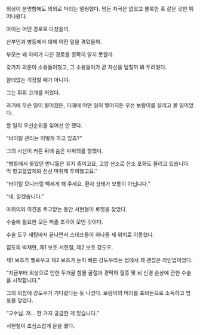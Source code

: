 외상이 분명함에도 의외로 머리는 멀쩡했다. 멍든 자국은 없었고 볼록한 혹 같은 것만 튀어나왔다.

아이는 어떤 경로로 다쳤을까.

산부인과 병동에서 대체 어떤 일을 겪었을까.

부모는 왜 아이가 다친 경로를 정확히 알지 못할까.

갖가지 의문이 소용돌이쳤고, 그 소용돌이가 곧 자신을 덮칠까 봐 두려웠다.

쓸데없는 걱정할 때가 아니야.

그는 휘휘 고개를 저었다.

과거에 무슨 일이 벌어졌든, 미래에 어떤 일이 벌어지든 우선 보람이를 살리고 볼 일이었다.

할 일의 우선순위를 잊어선 안 됐다.

“바이탈 관리는 어떻게 하고 있죠?”

그의 시선이 커튼 뒤에 숨은 마취의를 향했다.

“병동에서 꽂았던 만니톨은 유지 중이고요, 고압 산소로 산소 포화도 올리고 있습니다. 막 항고혈압제와 전신 마취제 투여했고요.”

“바이탈 모니터링 빡세게 해 주세요. 환자 상태가 보통이 아닙니다.”

“네, 알겠습니다.”

마취의와 의견을 주고받는 동안 서현철이 로젯을 찾았다.

수술에 필요한 모든 퍼즐 조각이 모인 것이다.

수술 도구 세팅마저 끝나면서 스태프들이 하나둘 제 위치로 이동했다.

집도의 박재현, 제1 보조 서현철, 제2 보조 강도우.

제1 보조가 펠로우고 제2 보조가 눈치 빠른 강도우라는 점에서 꽤 괜찮은 라인업이었다.

“지금부터 외상으로 인한 두개골 함몰 골절과 경막하 혈종 및 뇌 신경 손상에 관한 수술을 시작합니다.”

그의 외침에 강도우가 기다렸다는 듯 나섰다. 보람이의 머리를 포비돈으로 소독하고 방포를 덮었다.

“교수님. 저… 한 가지 궁금한 게 있습니다.”

서현철이 조심스럽게 운을 뗐다.